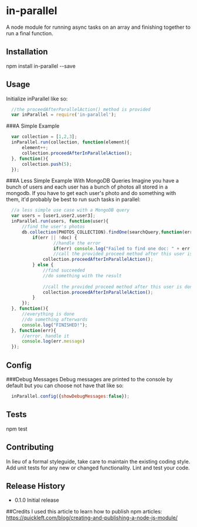# in-parallel
A node module for running async tasks on an array and finishing together to run a final function.

## Installation

  npm install in-parallel --save

## Usage
Initialize inParallel like so:
  ```javascript
	//the proceedAfterParallelAction() method is provided
	var inParallel = require('in-parallel');
  ```
###A Simple Example
  ```javascript
	var collection = [1,2,3];
	inParallel.run(collection, function(element){
		element++;
		collection.proceedAfterInParallelAction();
	}, function(){
		collection.push(5);
	});
  ```
###A Less Simple Example With MongoDB Queries
Imagine you have a bunch of users and each user has a bunch of photos all stored in a mongodb. If you have to get each user's photo and do something with them, it'd probably be best to run such tasks in parallel:
  ```javascript
  	//a less simple use case with a MongoDB query
  	var users = [user1,user2,user3];
  	inParallel.run(users, function(user){
		//find the user's photos
		db.collection(PHOTOS_COLLECTION).findOne(searchQuery,function(err, doc) {
			if(err || !doc) {
			    	//handle the error
			    	if(err) console.log("Failed to find one doc: " + err.message);
		    		//call the provided proceed method after this user is done 
			   	collection.proceedAfterInParallelAction();
			} else {
				//find succeeded
				//do something with the result
				
				//call the provided proceed method after this user is done 
			  	collection.proceedAfterInParallelAction();
			}
		});
	}, function(){
		//everything is done
		//do something afterwards
		console.log("FINISHED!");
	}, function(err){
		//error. handle it
		console.log(err.message)
	});
```

## Config

###Debug Messages
  Debug messages are printed to the console by default but you can choose not have that like so:
  ```javascript
  	inParallel.config({showDebugMessages:false});
  ```

  

## Tests

  npm test

## Contributing

In lieu of a formal styleguide, take care to maintain the existing coding style.
Add unit tests for any new or changed functionality. Lint and test your code.

## Release History

* 0.1.0 Initial release

##Credits
I used this article to learn how to publish npm articles:
https://quickleft.com/blog/creating-and-publishing-a-node-js-module/
